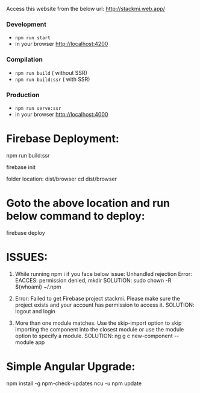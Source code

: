 Access this website from the below url:
http://stackmi.web.app/

### Development

- `npm run start`
- in your browser [http://localhost:4200](http://localhost:4200)

### Compilation

- `npm run build` ( without SSR)
- `npm run build:ssr` ( with SSR)

### Production

- `npm run serve:ssr`
- in your browser [http://localhost:4000](http://localhost:4000)

# Firebase Deployment:

npm run build:ssr

firebase init

folder location: dist/browser
cd dist/browser

# Goto the above location and run below command to deploy:

firebase deploy

# ISSUES:

1. While running npm i if you face below issue: Unhandled rejection Error: EACCES: permission denied, mkdir
   SOLUTION:
   sudo chown -R $(whoami) ~/.npm

2. Error: Failed to get Firebase project stackmi. Please make sure the project exists and your account has permission to access it.
   SOLUTION: logout and login

3. More than one module matches. Use the skip-import option to skip importing the component into the closest module or use the module option to specify a module.
   SOLUTION: ng g c new-component --module app

# Simple Angular Upgrade:
npm install -g npm-check-updates
ncu -u
npm update

